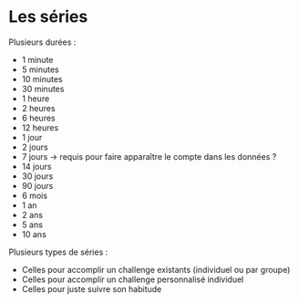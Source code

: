 # Les séries

Plusieurs durées :

- 1 minute
- 5 minutes
- 10 minutes
- 30 minutes
- 1 heure
- 2 heures
- 6 heures
- 12 heures
- 1 jour
- 2 jours
- 7 jours -> requis pour faire apparaître le compte dans les données ?
- 14 jours
- 30 jours
- 90 jours
- 6 mois
- 1 an
- 2 ans
- 5 ans
- 10 ans

Plusieurs types de séries :

- Celles pour accomplir un challenge existants (individuel ou par groupe)
- Celles pour accomplir un challenge personnalisé individuel
- Celles pour juste suivre son habitude

